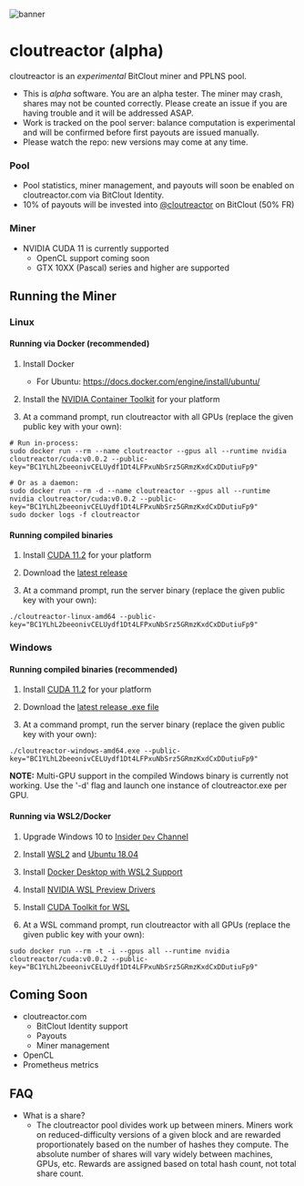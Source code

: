 ![banner](https://user-images.githubusercontent.com/107757/119279427-9150eb80-bbe0-11eb-88d3-9e54e03b8020.jpg)

# cloutreactor (alpha)

cloutreactor is an *experimental* BitClout miner and PPLNS pool.

- This is *alpha* software. You are an alpha tester. The miner may crash, shares may not be counted correctly. Please create an issue if you are having trouble and it will be addressed ASAP.
- Work is tracked on the pool server: balance computation is experimental and will be confirmed before first payouts are issued manually.
- Please watch the repo: new versions may come at any time.

### Pool
- Pool statistics, miner management, and payouts will soon be enabled on cloutreactor.com via BitClout Identity.
- 10% of payouts will be invested into [@cloutreactor](https://bitclout.com/u/cloutreactor) on BitClout (50% FR)

### Miner
- NVIDIA CUDA 11 is currently supported
  - OpenCL support coming soon
  - GTX 10XX (Pascal) series and higher are supported

## Running the Miner

### Linux

#### Running via Docker (recommended)
  1) Install Docker
      - For Ubuntu: https://docs.docker.com/engine/install/ubuntu/

  2) Install the [NVIDIA Container Toolkit](https://docs.nvidia.com/datacenter/cloud-native/container-toolkit/install-guide.html) for your platform

  3) At a command prompt, run cloutreactor with all GPUs (replace the given public key with your own):

  ```Shell
# Run in-process:
  sudo docker run --rm --name cloutreactor --gpus all --runtime nvidia cloutreactor/cuda:v0.0.2 --public-key="BC1YLhL2beeonivCELUydf1Dt4LFPxuNbSrz5GRmzKxdCxDDutiuFp9"

# Or as a daemon:
  sudo docker run --rm -d --name cloutreactor --gpus all --runtime nvidia cloutreactor/cuda:v0.0.2 --public-key="BC1YLhL2beeonivCELUydf1Dt4LFPxuNbSrz5GRmzKxdCxDDutiuFp9"
  sudo docker logs -f cloutreactor
  ```

#### Running compiled binaries

1) Install [CUDA 11.2](https://docs.nvidia.com/cuda/cuda-installation-guide-linux/index.html) for your platform

2) Download the [latest release](https://github.com/cloutreactor/release/releases)

3) At a command prompt, run the server binary (replace the given public key with your own):

```Shell
./cloutreactor-linux-amd64 --public-key="BC1YLhL2beeonivCELUydf1Dt4LFPxuNbSrz5GRmzKxdCxDDutiuFp9"
```


### Windows

#### Running compiled binaries (recommended)

1) Install [CUDA 11.2](https://docs.nvidia.com/cuda/cuda-installation-guide-microsoft-windows/index.html) for your platform

2) Download the [latest release .exe file](https://github.com/cloutreactor/release/releases)

3) At a command prompt, run the server binary (replace the given public key with your own):

```Shell
./cloutreactor-windows-amd64.exe --public-key="BC1YLhL2beeonivCELUydf1Dt4LFPxuNbSrz5GRmzKxdCxDDutiuFp9"
```

**NOTE:** Multi-GPU support in the compiled Windows binary is currently not working. Use the '-d' flag and launch one instance of cloutreactor.exe per GPU.

#### Running via WSL2/Docker

1) Upgrade Windows 10 to [Insider `Dev` Channel](https://insider.windows.com/en-us/getting-started)

2) Install [WSL2]( https://docs.microsoft.com/en-us/windows/wsl/install-win10#simplified-installation-for-windows-insiders) and [Ubuntu 18.04](https://www.microsoft.com/store/apps/9N9TNGVNDL3Q)

3) Install [Docker Desktop with WSL2 Support](https://docs.docker.com/docker-for-windows/install/)

4) Install [NVIDIA WSL Preview Drivers](https://developer.nvidia.com/cuda/wsl/download)

5) Install [CUDA Toolkit for WSL](https://docs.nvidia.com/cuda/wsl-user-guide/index.html#running-cuda)

6) At a WSL command prompt, run cloutreactor with all GPUs (replace the given public key with your own):

```Shell
sudo docker run --rm -t -i --gpus all --runtime nvidia cloutreactor/cuda:v0.0.2 --public-key="BC1YLhL2beeonivCELUydf1Dt4LFPxuNbSrz5GRmzKxdCxDDutiuFp9"
```

## Coming Soon

- cloutreactor.com
  - BitClout Identity support
  - Payouts
  - Miner management
- OpenCL
- Prometheus metrics

## FAQ

- What is a share?
  - The cloutreactor pool divides work up between miners. Miners work on reduced-difficulty versions of a given block and are rewarded proportionately based on the number of hashes they compute. The absolute number of shares will vary widely between machines, GPUs, etc. Rewards are assigned based on total hash count, not total share count.
